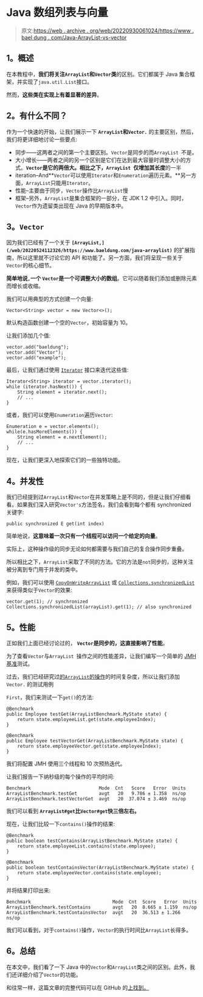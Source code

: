 # Java 数组列表与向量

> 原文:[https://web . archive . org/web/20220930061024/https://www . bael dung . com/Java-ArrayList-vs-vector](https://web.archive.org/web/20220930061024/https://www.baeldung.com/java-arraylist-vs-vector)

## **1。概述**

在本教程中，**我们将关注`ArrayList`和`Vector`类**的区别。它们都属于 Java 集合框架，并实现了`java.util.List`接口。

然而，**这些类在实现上有着显著的差异**。

## **2。有什么不同？**

作为一个快速的开始，让我们展示一下 **`ArrayList`和`Vector.`** 的主要区别，然后，我们将更详细地讨论一些要点:

*   同步——这两者之间的第一个主要区别。`Vector`是同步的而`ArrayList `不是。
*   大小增长——两者之间的另一个区别是它们在达到最大容量时调整大小的方式。**`Vector`是它的两倍大。相比之下，`ArrayList `仅增加其长度**的一半
*   iteration–And**`Vector`可以使用`Iterator`和`Enumeration`遍历元素。**另一方面，`ArrayList`只能用`Iterator`。
*   性能–主要由于同步，`Vector`操作比`ArrayList`慢
*   框架–另外，`ArrayList`是集合框架的一部分，在 JDK 1.2 中引入。同时，`Vector`作为遗留类出现在 Java 的早期版本中。

## **3。`Vector`**

因为我们已经有了一个关于 ****`[ArrayList,](/web/20220524112326/https://www.baeldung.com/java-arraylist)`**** 的扩展指南，所以这里就不讨论它的 API 和功能了。另一方面，我们将呈现一些关于`Vector`的核心细节。

**简单地说`,`一个 `Vector`是一个可调整大小的数组**。它可以随着我们添加或删除元素而增长或收缩。

我们可以用典型的方式创建一个向量:

```
Vector<String> vector = new Vector<>();
```

默认构造函数创建一个空的`Vector`，初始容量为 10。

让我们添加几个值:

```
vector.add("baeldung");
vector.add("Vector");
vector.add("example");
```

最后，让我们通过使用 [`Iterator`](/web/20220524112326/https://www.baeldung.com/java-iterator) 接口来迭代这些值:

```
Iterator<String> iterator = vector.iterator();
while (iterator.hasNext()) {
    String element = iterator.next();
    // ...
}
```

或者，我们可以使用`Enumeration`遍历`Vector`:

```
Enumeration e = vector.elements();
while(e.hasMoreElements()) {
    String element = e.nextElement();
    // ... 
}
```

现在，让我们更深入地探索它们的一些独特功能。

## **4。并发性**

我们已经提到过`ArrayList`和`Vector`在并发策略上是不同的，但是让我们仔细看看。如果我们深入研究`Vector's`方法签名，我们会看到每个都有 synchronized 关键字:

```
public synchronized E get(int index)
```

简单地说，**这意味着一次只有一个线程可以访问一个给定的向量**。

实际上，这种操作级的同步无论如何都需要与我们自己的复合操作同步重叠。

所以相比之下，`ArrayList`采取了不同的方法。它的方法是`not`同步的，这种关注被分离到专门用于并发的类中。

例如，我们可以使用 [`CopyOnWriteArrayList`](/web/20220524112326/https://www.baeldung.com/java-copy-on-write-arraylist) 或 [`Collections.synchronizedList`](/web/20220524112326/https://www.baeldung.com/java-synchronized-collections) 来获得类似于`Vector`的效果:

```
vector.get(1); // synchronized
Collections.synchronizedList(arrayList).get(1); // also synchronized
```

## **5。性能**

正如我们上面已经讨论过的， **`Vector`是同步的，这直接影响了性能**。

为了查看`Vector`与`ArrayList `操作之间的性能差异，让我们编写一个简单的 [JMH 基准](/web/20220524112326/https://www.baeldung.com/java-microbenchmark-harness)测试。

过去，我们已经研究过[的`ArrayList`的操作](/web/20220524112326/https://www.baeldung.com/java-collections-complexity)的时间复杂度，所以让我们添加`Vector.` 的测试用例

`First`，我们来测试一下`get()`的方法:

```
@Benchmark
public Employee testGet(ArrayListBenchmark.MyState state) {
    return state.employeeList.get(state.employeeIndex);
}

@Benchmark
public Employee testVectorGet(ArrayListBenchmark.MyState state) {
    return state.employeeVector.get(state.employeeIndex);
}
```

我们将配置 JMH 使用三个线程和 10 次预热迭代。

让我们报告一下纳秒级的每个操作的平均时间:

```
Benchmark                         Mode  Cnt   Score   Error  Units
ArrayListBenchmark.testGet        avgt   20   9.786 ± 1.358  ns/op
ArrayListBenchmark.testVectorGet  avgt   20  37.074 ± 3.469  ns/op
```

我们可以看到 **`ArrayList#get`比`Vector#get`快三倍左右。**

现在，让我们比较一下`contains()`操作的结果:

```
@Benchmark
public boolean testContains(ArrayListBenchmark.MyState state) {
    return state.employeeList.contains(state.employee);
}

@Benchmark
public boolean testContainsVector(ArrayListBenchmark.MyState state) {
    return state.employeeVector.contains(state.employee);
}
```

并将结果打印出来:

```
Benchmark                              Mode  Cnt  Score   Error  Units
ArrayListBenchmark.testContains        avgt   20  8.665 ± 1.159  ns/op
ArrayListBenchmark.testContainsVector  avgt   20  36.513 ± 1.266  ns/op
```

我们可以看到，对于`contains()`操作，`Vector`的执行时间比`ArrayList`长得多。

## **6。总结**

在本文中，我们看了一下 Java 中的`Vector`和`ArrayList`类之间的区别。此外，我们还详细介绍了`Vector`的功能。

和往常一样，这篇文章的完整代码可以在 GitHub 的[上找到。](https://web.archive.org/web/20220524112326/https://github.com/eugenp/tutorials/tree/master/core-java-modules/core-java-collections-3)